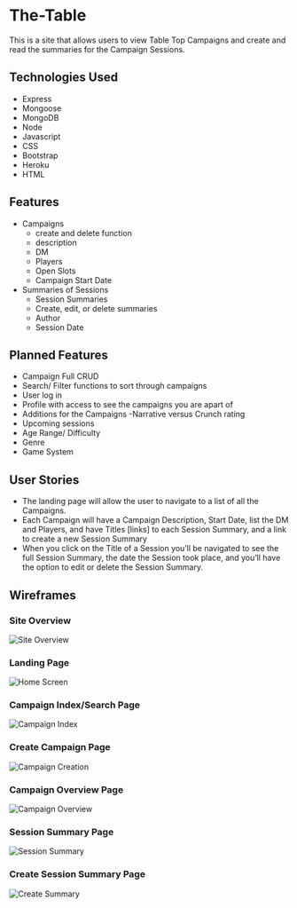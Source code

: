 # The-Table
This is a site that allows users to view Table Top Campaigns and create and read the summaries for the Campaign Sessions.

## Technologies Used
- Express
- Mongoose
- MongoDB
- Node
- Javascript
- CSS
- Bootstrap
- Heroku
- HTML

## Features
- Campaigns
    - create and delete function
    - description
    - DM
    - Players
    - Open Slots
    - Campaign Start Date
 - Summaries of Sessions
    - Session Summaries
    - Create, edit, or delete summaries
    - Author
    - Session Date 
    
## Planned Features 
- Campaign Full CRUD
- Search/ Filter functions to sort through campaigns
- User log in
- Profile with access to see the campaigns you are apart of
- Additions for the Campaigns -Narrative versus Crunch rating
- Upcoming sessions
- Age Range/ Difficulty
- Genre
- Game System 

## User Stories
- The landing page will allow the user to navigate to a list of all the Campaigns.
- Each Campaign will have a Campaign Description, Start Date, list the DM and Players, and have Titles [links] to each Session Summary, and a link to create a new Session Summary
- When you click on the Title of a Session you’ll be navigated to see the full Session Summary, the date the Session took place, and you’ll have the option to edit or delete the Session Summary.

## Wireframes

### Site Overview  
![Site Overview](/assets/wireframes/site-overview.png)

### Landing Page 
![Home Screen](/assets/wireframes/home-page.png)

### Campaign Index/Search Page 
![Campaign Index](/assets/wireframes/campaign-index.png)

### Create Campaign Page 
![Campaign Creation](/assets/wireframes/create-campaign.png)

### Campaign Overview Page 
![Campaign Overview](/assets/wireframes/campaign-overview.png)

### Session Summary Page 
![Session Summary](/assets/wireframes/session-summary.png)

### Create Session Summary Page 
![Create Summary](/assets/wireframes/create-summary.png)
